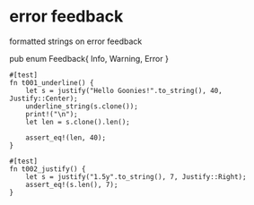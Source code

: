 # error feedback
formatted strings on error feedback 

pub enum Feedback{
    Info,
    Warning,
    Error
}



    #[test]
    fn t001_underline() {
        let s = justify("Hello Goonies!".to_string(), 40, Justify::Center);
        underline_string(s.clone());
        print!("\n");
        let len = s.clone().len();

        assert_eq!(len, 40);
    }
    
    #[test]
    fn t002_justify() {
        let s = justify("1.5y".to_string(), 7, Justify::Right);
        assert_eq!(s.len(), 7);
    }




